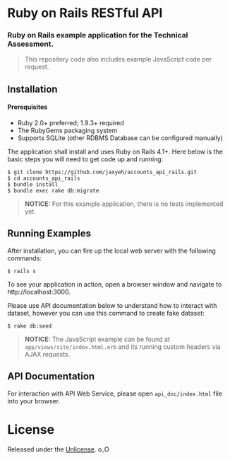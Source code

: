 # Ruby on Rails RESTful API
### Ruby on Rails example application for the Technical Assessment.

> This repository code also includes example JavaScript code per request.

## Installation

#### Prerequisites

* Ruby 2.0+ preferred; 1.9.3+ required
* The RubyGems packaging system
* Supports SQLite (other RDBMS Database can be configured manually)

The application shall install and uses Ruby on Rails 4.1+. Here below is the basic steps you will need to get code up and running:

    $ git clone https://github.com/jaxyeh/accounts_api_rails.git
    $ cd accounts_api_rails
    $ bundle install
    $ bundle exec rake db:migrate

> **NOTICE:** For this example application, there is no tests implemented yet.

## Running Examples

After installation, you can fire up the local web server with the following commands:

    $ rails s

To see your application in action, open a browser window and navigate to http://localhost:3000.

Please use API documentation below to understand how to interact with dataset, however you can use this command to create fake dataset:

    $ rake db:seed

> **NOTICE:** The JavaScript example can be found at `app/views/site/index.html.erb` and its running custom headers via AJAX requests.

## API Documentation

For interaction with API Web Service, please open `api_doc/index.html` file into your browser.

# License

Released under the [Unlicense](http://unlicense.org/). o_O